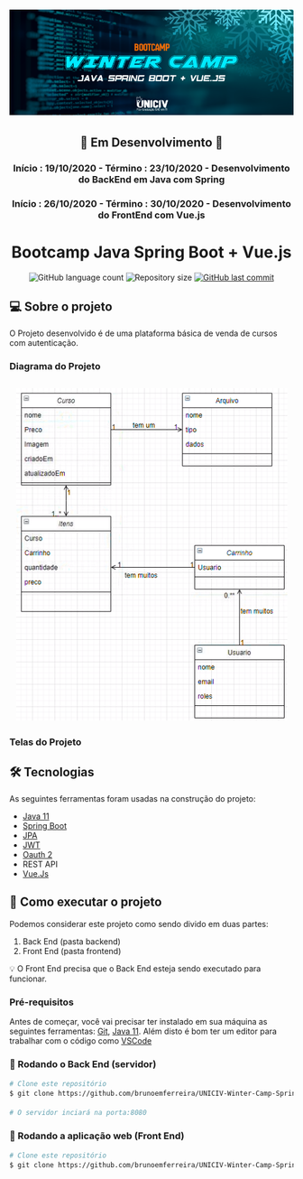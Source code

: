 <h1 align="center">
    <img alt="WinterCamp" title="#WinterCamp" src="./assets/wintercamplogo.png" />
</h1>
<h2 align="center">🚧 Em Desenvolvimento 🚧</h2>
<h3 align="center">Início : 19/10/2020 - Término : 23/10/2020 - Desenvolvimento do BackEnd em Java com Spring</h3>
<h3 align="center">Início : 26/10/2020 - Término : 30/10/2020 - Desenvolvimento do FrontEnd com Vue.js</h3>
<h1 align="center">Bootcamp Java Spring Boot + Vue.js</h1>

<p align="center">
  <img alt="GitHub language count" src="https://img.shields.io/github/languages/count/brunoemferreira/UNICIV-Winter-Camp-Spring-Vue?color=%2304D361">

 <img alt="Repository size" src="https://img.shields.io/github/repo-size/brunoemferreira/UNICIV-Winter-Camp-Spring-Vue">

  <a href="https://github.com/tgmarinho/nlw1/commits/master">
    <img alt="GitHub last commit" src="https://img.shields.io/github/last-commit/brunoemferreira/UNICIV-Winter-Camp-Spring-Vue">
  </a>

</p>

## 💻 Sobre o projeto

O Projeto desenvolvido é de uma plataforma básica de venda de cursos com autenticação.

### Diagrama do Projeto

<h2 align="center">
    <img alt="WinterCamp" title="#WinterCamp" src="./assets/diagrama.png" />
</h2>

### Telas do Projeto

## 🛠 Tecnologias

As seguintes ferramentas foram usadas na construção do projeto:

- [Java 11](https://www.oracle.com/java/technologies/javase-jdk11-downloads.html)
- [Spring Boot](https://spring.io/projects/spring-boot)
- [JPA](https://spring.io/projects/spring-data-jpa)
- [JWT](https://jwt.io/)
- [Oauth 2](https://oauth.net/2/)
- REST API
- [Vue.Js](https://vuejs.org/)

## 🚀 Como executar o projeto

Podemos considerar este projeto como sendo divido em duas partes:

1. Back End (pasta backend)
2. Front End (pasta frontend)

💡 O Front End precisa que o Back End esteja sendo executado para funcionar.

### Pré-requisitos

Antes de começar, você vai precisar ter instalado em sua máquina as seguintes ferramentas:
[Git](https://git-scm.com), [Java 11]().
Além disto é bom ter um editor para trabalhar com o código como [VSCode]()

### 🎲 Rodando o Back End (servidor)

```bash
# Clone este repositório
$ git clone https://github.com/brunoemferreira/UNICIV-Winter-Camp-Spring-Vue.git

# O servidor inciará na porta:8080
```

### 🧭 Rodando a aplicação web (Front End)

```bash
# Clone este repositório
$ git clone https://github.com/brunoemferreira/UNICIV-Winter-Camp-Spring-Vue.git

```
